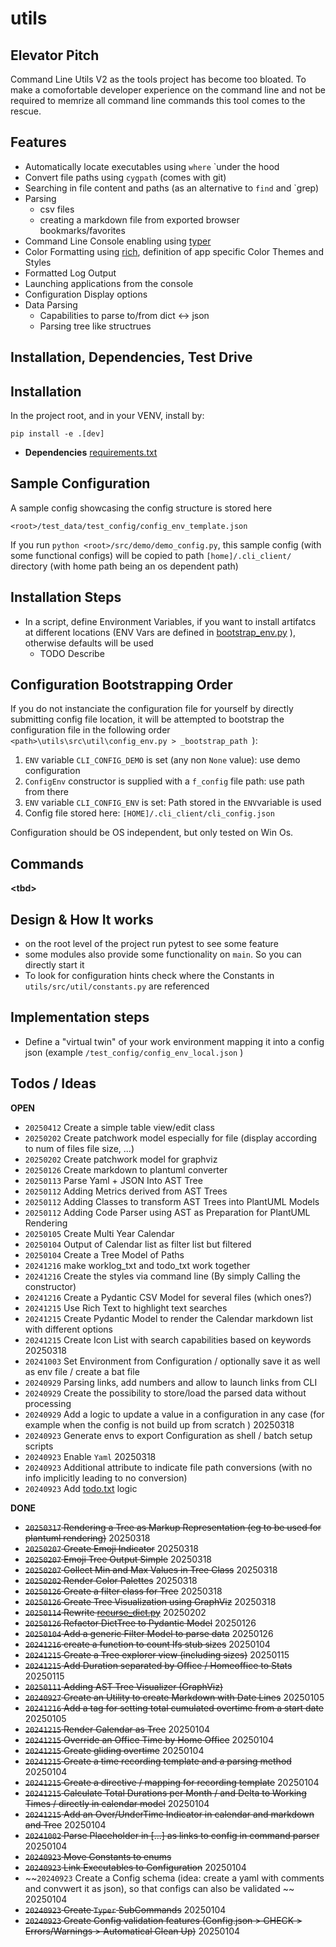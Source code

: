 # utils

## Elevator Pitch

Command Line Utils V2 as the tools project has become too bloated. To make a comofortable developer experience on the command line and not be required to memrize all command line commands this tool comes to the rescue.

## Features

* Automatically locate executables using `where` `under the hood
* Convert file paths using `cygpath` (comes with git)
* Searching in file content and paths (as an alternative to `find` and `grep)
* Parsing
  * csv files
  * creating a markdown file from exported browser bookmarks/favorites
* Command Line Console enabling using [typer](https://pypi.org/project/typer/)
* Color Formatting using [rich](https://pypi.org/project/rich/), definition of app specific Color Themes and Styles
* Formatted Log Output
* Launching applications from the console
* Configuration Display options
* Data Parsing
  * Capabilities to parse to/from dict <-> json
  * Parsing tree like structrues

## Installation, Dependencies, Test Drive

## Installation

In the project root, and in your VENV, install by:

```
pip install -e .[dev]
```
* **Dependencies** [requirements.txt](https://github.com/aiventures/utils/blob/main/requirements/requirements.txt)

## Sample Configuration

A sample config showcasing the config structure is stored here

```<root>/test_data/test_config/config_env_template.json```

If you run
```python <root>/src/demo/demo_config.py```, this sample config (with some functional configs) will be copied to path ```[home]/.cli_client/``` directory (with home path being an os dependent path)

## Installation Steps

* In a script, define Environment Variables, if you want to install artifatcs at different locations (ENV Vars are defined in [bootstrap_env.py](src/cli/bootstrap_env.py) ), otherwise defaults will be used 
  * TODO Describe

## Configuration Bootstrapping Order

If you do not instanciate the configuration file for yourself by directly submitting config file location, it will be attempted to bootstrap the configuration file in the following order ```<path>\utils\src\util\config_env.py > _bootstrap_path ```):
1. `ENV` variable `CLI_CONFIG_DEMO` is set (any non `None` value): use demo configuration
2. `ConfigEnv` constructor is supplied with a `f_config` file path: use path from there
3. `ENV` variable `CLI_CONFIG_ENV` is set: Path stored in the `ENV`variable is used
4. Config file stored here: `[HOME]/.cli_client/cli_config.json`

Configuration should be OS independent, but only tested on Win Os.

## Commands

**\<tbd>**

## Design & How It works

* on the root level of the project run pytest to see some feature
* some modules also provide some functionality on `main`. So you can directly start it
* To look for configuration hints check where the Constants in `utils/src/util/constants.py` are referenced

## Implementation steps

* Define a "virtual twin" of your work environment mapping it into a config json (example ```/test_config/config_env_local.json``` )

## Todos / Ideas

**OPEN**

* `20250412` Create a simple table view/edit class
* `20250202` Create patchwork model especially for file (display according to num of files file size, ...)
* `20250202` Create patchwork model for graphviz
* `20250126` Create markdown to plantuml converter
* `20250113` Parse Yaml + JSON Into AST Tree
* `20250112` Adding Metrics derived from AST Trees
* `20250112` Adding Classes to transform AST Trees into PlantUML Models
* `20250112` Adding Code Parser using AST as Preparation for PlantUML Rendering
* `20250105` Create Multi Year Calendar
* `20250104` Output of Calendar list as filter list but filtered
* `20250104` Create a Tree Model of Paths
* `20241216` make worklog_txt and todo_txt work together
* `20241216` Create the styles via command line (By simply Calling the constructor)
* `20241216` Create a Pydantic CSV Model for several files (which ones?)
* `20241215` Use Rich Text to highlight text searches
* `20241215` Create Pydantic Model to render the Calendar markdown list with different options
* `20241215` Create Icon List with search capabilities based on keywords 20250318
* `20241003` Set Environment from Configuration / optionally save it as well as env file / create a bat file
* `20240929` Parsing links, add numbers and allow to launch links from CLI
* `20240929` Create the possibility to store/load the parsed data without processing
* `20240929` Add a logic to update a value in a configuration in any case (for example when the config is not build up from scratch ) 20250318
* `20240923` Generate envs to export Configuration as shell / batch setup scripts
* `20240923` Enable `Yaml` 20250318
* `20240923` Additional attribute to indicate file path conversions (with no info implicitly leading to no conversion)
* `20240923` Add [todo.txt](https://github.com/todotxt/todo.txt) logic

**DONE**
* ~~`20250317` Rendering a Tree as Markup Representation (eg to be used for plantuml rendering)~~ 20250318
* ~~`20250207` Create Emoji Indicator~~ 20250318
* ~~`20250207` Emoji Tree Output Simple~~ 20250318
* ~~`20250207` Collect Min and Max Values in Tree Class~~ 20250318
* ~~`20250202` Render Color Palettes~~ 20250318 
* ~~`20250126` Create a filter class for Tree~~  20250318
* ~~`20250126` Create Tree Visualization using GraphViz~~ 20250318
* ~~`20250114` Rewrite [recurse_dict.py](./src/util/recurse_dict.py)~~ 20250202
* ~~`20250126` Refactor DictTree to Pydantic Model~~ 20250126
* ~~`20250104` Add a generic Filter Model to parse data~~ 20250126
* ~~`20241216` create a function to count lfs stub sizes~~ 20250104
* ~~`20241215` Create a Tree explorer view (including sizes)~~ 20250115
* ~~`20241215` Add Duration separated by Office / Homeoffice to Stats~~ 20250115
* ~~`20250111` Adding AST Tree Visualizer (GraphViz)~~
* ~~`20240927` Create an Utility to create Markdown with Date Lines~~ 20250105
* ~~`20241216` Add a tag for setting total cumulated overtime from a start date~~ 20250105
* ~~`20241215` Render Calendar as Tree~~ 20250104
* ~~`20241215` Override an Office Time by Home Office~~ 20250104
* ~~`20241215` Create gliding overtime~~ 20250104
* ~~`20241215` Create a time recording template and a parsing method~~ 20250104
* ~~`20241215` Create a directive / mapping for recording template~~ 20250104
* ~~`20241215` Calculate Total Durations per Month / and Delta to Working Times / directly in calendar model~~ 20250104
* ~~`20241215` Add an Over/UnderTime Indicator in calendar and markdown and Tree~~ 20250104
* ~~`20241002` Parse Placeholder in [...] as links to config in command parser~~ 20250104
* ~~`20240923` Move Constants to enums~~
* ~~`20240923` Link Executables to Configuration~~ 20250104
* ~~`20240923` Create a Config schema (idea: create a yaml with comments and convwert it as json), so that configs can also be validated ~~ 20250104
* ~~`20240923` Create `Typer` SubCommands~~ 20250104
* ~~`20240923` Create Config validation features (Config.json > CHECK > Errors/Warnings > Automatical Clean Up)~~ 20250104
